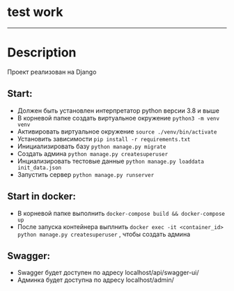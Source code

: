 # test work
---
# Description   
Проект реализован на Django

## Start:
* Должен быть установлен интерпретатор python версии 3.8 и выше
* В корневой папке создать виртуальное окружение ``python3 -m venv venv`` 
* Активировать виртуальное окружение ``source ./venv/bin/activate`` 
* Установить зависимости ``pip install -r requirements.txt``
* Инициализировать базу ``python manage.py migrate``
* Создать админа ``python manage.py createsuperuser``
* Инциализировать тестовые данные ``python manage.py loaddata init_data.json``
* Запустить сервер ``python manage.py runserver``

## Start in docker:
* В корневой папке выполнить ``docker-compose build && docker-compose up``
* После запуска контейнера выплнить ``docker exec -it <container_id> python manage.py createsuperuser`` , чтобы создать админа

## Swagger:
* Swagger будет доступен по адресу localhost/api/swagger-ui/
* Админка будет доступна по адреcу localhost/admin/